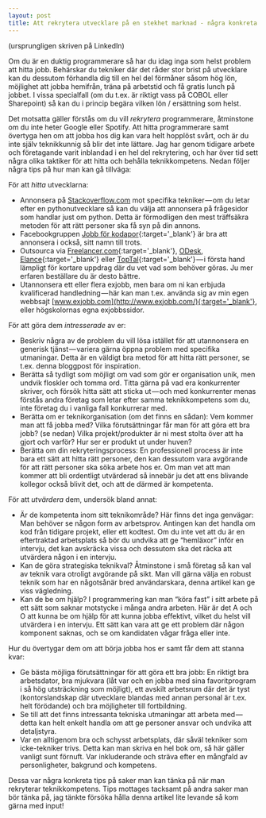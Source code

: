 ```yaml
---
layout: post
title: Att rekrytera utvecklare på en stekhet marknad - några konkreta tips
---
```


(ursprungligen skriven på LinkedIn)

Om du är en duktig programmerare så har du idag inga som helst problem att hitta jobb. Behärskar du tekniker där det råder stor brist på utvecklare kan du dessutom förhandla dig till en hel del förmåner såsom hög lön, möjlighet att jobba hemifrån, träna på arbetstid och få gratis lunch på jobbet. I vissa specialfall (om du t.ex. är riktigt vass på COBOL eller Sharepoint) så kan du i princip begära vilken lön / ersättning som helst.

Det motsatta gäller förstås om du vill *rekrytera* programmerare, åtminstone om du inte heter Google eller Spotify. Att hitta programmerare samt övertyga hen om att jobba hos dig kan vara helt hopplöst svårt, och är du inte själv teknikkunnig så blir det inte lättare. Jag har genom tidigare arbete och företagande varit inblandad i en hel del rekrytering, och har över tid sett några olika taktiker för att hitta och behålla teknikkompetens. Nedan följer några tips på hur man kan gå tillväga:

För att *hitta* utvecklarna:

* Annonsera på [Stackoverflow.com](http://www.stackoverflow.com/) mot specifika tekniker — om du letar efter en pythonutvecklare så kan du välja att annonsera på frågesidor som handlar just om python. Detta är förmodligen den mest träffsäkra metoden för att rätt personer ska få syn på din annons.
* Facebookgruppen [Jobb för kodapor](https://www.facebook.com/groups/500518803365453/){:target='_blank'} är bra att annonsera i också, sitt namn till trots.
* Outsourca via [Freelancer.com](http://www.freelancer.com/){:target='_blank'}, [ODesk](http://www.odesk.com/), [Elance](http://www.elance.com/){:target='_blank'} eller [TopTal](http://www.toptal.com/){:target='_blank'} — i första hand lämpligt för kortare uppdrag där du vet vad som behöver göras. Ju mer erfaren beställare du är desto bättre.
* Utannonsera ett eller flera exjobb, men bara om ni kan erbjuda kvalificerad handledning — här kan man t.ex. använda sig av min egen webbsajt [www.exjobb.com](http://www.exjobb.com/){:target='_blank'}, eller högskolornas egna exjobbssidor.

För att göra dem *intresserade* av er:

* Beskriv några av de problem du vill lösa istället för att utannonsera en generisk tjänst — variera gärna öppna problem med specifika utmaningar. Detta är en väldigt bra metod för att hitta rätt personer, se t.ex. denna bloggpost för inspiration.
* Berätta så tydligt som möjligt om vad som gör er organisation unik, men undvik floskler och tomma ord. Titta gärna på vad era konkurrenter skriver, och försök hitta sätt att sticka ut — och med konkurrenter menas förstås andra företag som letar efter samma teknikkompetens som du, inte företag du i vanliga fall konkurrerar med.
* Berätta om er teknikorganisation (om det finns en sådan): Vem kommer man att få jobba med? Vilka förutsättningar får man för att göra ett bra jobb? (se nedan) Vilka projekt/produkter är ni mest stolta över att ha gjort och varför? Hur ser er produkt ut under huven?
* Berätta om din rekryteringsprocess: En professionell process är inte bara ett sätt att hitta rätt personer, den kan dessutom vara avgörande för att rätt personer ska söka arbete hos er. Om man vet att man kommer att bli ordentligt utvärderad så innebär ju det att ens blivande kollegor också blivit det, och att de därmed är kompetenta.

För att *utvärdera* dem, undersök bland annat:

* Är de kompetenta inom sitt teknikområde? Här finns det inga genvägar: Man behöver se någon form av arbetsprov. Antingen kan det handla om kod från tidigare projekt, eller ett kodtest. Om du inte vet att du är en eftertraktad arbetsplats så bör du undvika att ge “hemläxor” inför en intervju, det kan avskräcka vissa och dessutom ska det räcka att utvärdera någon i en intervju.
* Kan de göra strategiska teknikval? Åtminstone i små företag så kan val av teknik vara otroligt avgörande på sikt. Man vill gärna välja en robust teknik som har en någotsånär bred användarskara, denna artikel kan ge viss vägledning.
* Kan de be om hjälp? I programmering kan man “köra fast” i sitt arbete på ett sätt som saknar motstycke i många andra arbeten. Här är det A och O att kunna be om hjälp för att kunna jobba effektivt, vilket du helst vill utvärdera i en intervju. Ett sätt kan vara att ge ett problem där någon komponent saknas, och se om kandidaten vågar fråga eller inte.

Hur du övertygar dem om att börja jobba hos er samt får dem att stanna kvar:

* Ge bästa möjliga förutsättningar för att göra ett bra jobb: En riktigt bra arbetsdator, bra mjukvara (låt var och en jobba med sina favoritprogram i så hög utsträckning som möjligt), ett avskilt arbetsrum där det är tyst (kontorslandskap där utvecklare blandas med annan personal är t.ex. helt förödande) och bra möjligheter till fortbildning.
* Se till att det finns intressanta tekniska utmaningar att arbeta med — detta kan helt enkelt handla om att ge personer ansvar och undvika att detaljstyra.
* Var en alltigenom bra och schysst arbetsplats, där såväl tekniker som icke-tekniker trivs. Detta kan man skriva en hel bok om, så här gäller vanligt sunt förnuft. Var inkluderande och sträva efter en mångfald av personligheter, bakgrund och kompetens.

Dessa var några konkreta tips på saker man kan tänka på när man rekryterar teknikkompetens. Tips mottages tacksamt på andra saker man bör tänka på, jag tänkte försöka hålla denna artikel lite levande så kom gärna med input!
